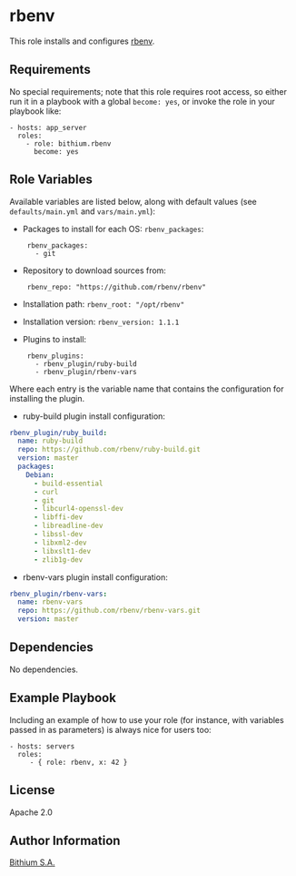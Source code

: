 rbenv
=========

This role installs and configures [rbenv](https://github.com/rbenv/rbenv).

Requirements
------------

No special requirements; note that this role requires root access, so either run it in a playbook with a global `become: yes`, or invoke the role in your playbook like:

    - hosts: app_server
      roles:
        - role: bithium.rbenv
          become: yes

Role Variables
--------------

Available variables are listed below, along with default values (see `defaults/main.yml` and `vars/main.yml`):

 * Packages to install for each OS: `rbenv_packages`:

        rbenv_packages:
          - git

 * Repository to download sources from:

        rbenv_repo: "https://github.com/rbenv/rbenv"

 * Installation path: `rbenv_root: "/opt/rbenv"`

 * Installation version: `rbenv_version: 1.1.1`

 * Plugins to install:

        rbenv_plugins:
          - rbenv_plugin/ruby-build
          - rbenv_plugin/rbenv-vars

Where each entry is the variable name that contains the configuration for installing the plugin.

 * ruby-build plugin install configuration:

```yaml
rbenv_plugin/ruby_build:
  name: ruby-build
  repo: https://github.com/rbenv/ruby-build.git
  version: master
  packages:
    Debian:
      - build-essential
      - curl
      - git
      - libcurl4-openssl-dev
      - libffi-dev
      - libreadline-dev
      - libssl-dev
      - libxml2-dev
      - libxslt1-dev
      - zlib1g-dev
```

 * rbenv-vars plugin install configuration:

```yaml
rbenv_plugin/rbenv-vars:
  name: rbenv-vars
  repo: https://github.com/rbenv/rbenv-vars.git
  version: master
```

Dependencies
------------

No dependencies.

Example Playbook
----------------

Including an example of how to use your role (for instance, with variables
passed in as parameters) is always nice for users too:

    - hosts: servers
      roles:
         - { role: rbenv, x: 42 }

License
-------

Apache 2.0

Author Information
------------------

[Bithium S.A.](https://www.bithium.com/)
